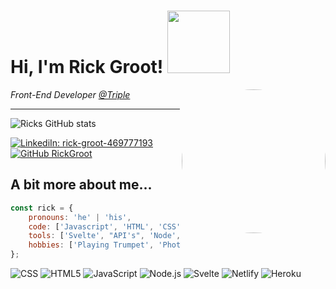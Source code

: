 <h1> Hi, I'm Rick Groot! <img src="https://media.giphy.com/media/RK4DU8PoCb36TasMZa/giphy.gif" width="100"></h1>
<img align='right' src="https://github.com/rickgroot.png" width="230" style="border-radius:50%">

_Front-End Developer [@Triple](https://www.wearetriple.com/)_

---

![Ricks GitHub stats](https://github-readme-stats.vercel.app/api?username=rickgroot&show_icons=true&theme=dracula)

[![LinkediIn: rick-groot-469777193](https://img.shields.io/badge/-rickgroot-blue?style=flat-square&logo=Linkedin&logoColor=white&link=https://www.linkedin.com/in/rick-groot-469777193/)](https://www.linkedin.com/in/rick-groot-469777193/)
[![GitHub RickGroot](https://img.shields.io/github/followers/rickgroot?label=follow&style=social)](https://github.com/rickgroot)

## A bit more about me...

```javascript
const rick = {
	pronouns: 'he' | 'his',
	code: ['Javascript', 'HTML', 'CSS'],
	tools: ['Svelte', "API's", 'Node', 'Semantic', 'Interaction', 'UX'],
	hobbies: ['Playing Trumpet', 'Photography', 'Lots of gaming']
};
```

![CSS](https://img.shields.io/badge/-CSS-000000?style=flat&logo=css3&logoColor=663399)
![HTML5](https://img.shields.io/badge/-HTML5-000000?style=flat&logo=HTML5)
![JavaScript](https://img.shields.io/badge/-JavaScript-000000?style=flat&logo=javascript)
![Node.js](https://img.shields.io/badge/-Node.js-000000?style=flat&logo=node.js&logoColor=339933)
![Svelte](https://img.shields.io/badge/-Svelte-000000?style=flat&logo=svelte&logoColor=FF3E00)
![Netlify](https://img.shields.io/badge/-Netlify-000000?style=flat&logo=netlify&logoColor=00C7B7)
![Heroku](https://img.shields.io/badge/-Heroku-000000?style=flat&logo=heroku&logoColor=430098)
